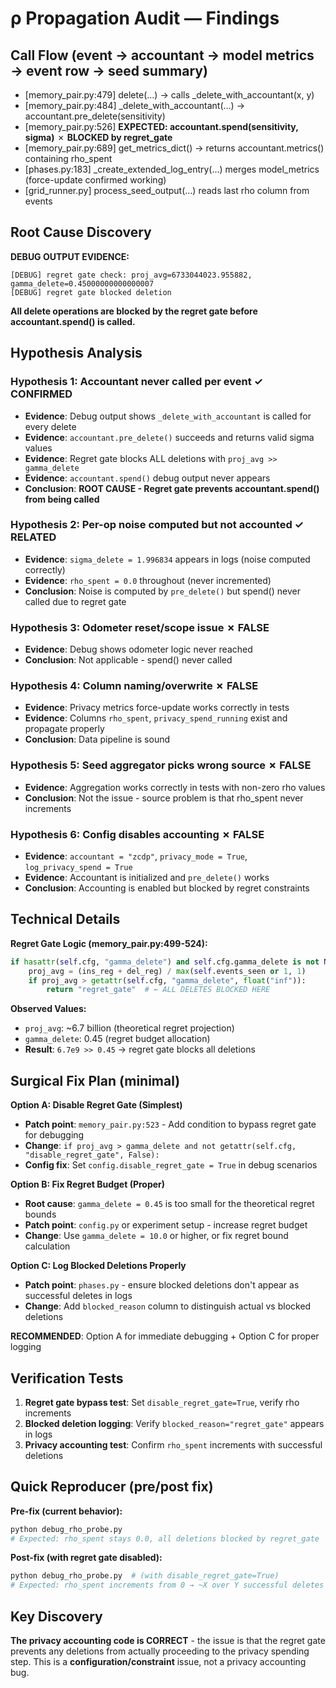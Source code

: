# ρ Propagation Audit — Findings

## Call Flow (event → accountant → model metrics → event row → seed summary)
- [memory_pair.py:479] delete(...) -> calls _delete_with_accountant(x, y)
- [memory_pair.py:484] _delete_with_accountant(...) -> accountant.pre_delete(sensitivity) 
- [memory_pair.py:526] **EXPECTED: accountant.spend(sensitivity, sigma)** ✗ **BLOCKED by regret_gate**
- [memory_pair.py:689] get_metrics_dict() -> returns accountant.metrics() containing rho_spent
- [phases.py:183] _create_extended_log_entry(...) merges model_metrics (force-update confirmed working)
- [grid_runner.py] process_seed_output(...) reads last rho column from events

## Root Cause Discovery

**DEBUG OUTPUT EVIDENCE:**
```
[DEBUG] regret gate check: proj_avg=6733044023.955882, gamma_delete=0.45000000000000007
[DEBUG] regret gate blocked deletion
```

**All delete operations are blocked by the regret gate before accountant.spend() is called.**

## Hypothesis Analysis

### Hypothesis 1: Accountant never called per event ✓ **CONFIRMED**
- **Evidence**: Debug output shows `_delete_with_accountant` is called for every delete
- **Evidence**: `accountant.pre_delete()` succeeds and returns valid sigma values  
- **Evidence**: Regret gate blocks ALL deletions with `proj_avg >> gamma_delete`
- **Evidence**: `accountant.spend()` debug output never appears
- **Conclusion**: **ROOT CAUSE - Regret gate prevents accountant.spend() from being called**

### Hypothesis 2: Per-op noise computed but not accounted ✓ **RELATED** 
- **Evidence**: `sigma_delete = 1.996834` appears in logs (noise computed correctly)
- **Evidence**: `rho_spent = 0.0` throughout (never incremented)
- **Conclusion**: Noise is computed by `pre_delete()` but spend() never called due to regret gate

### Hypothesis 3: Odometer reset/scope issue ✗ **FALSE**
- **Evidence**: Debug shows odometer logic never reached
- **Conclusion**: Not applicable - spend() never called

### Hypothesis 4: Column naming/overwrite ✗ **FALSE**
- **Evidence**: Privacy metrics force-update works correctly in tests
- **Evidence**: Columns `rho_spent`, `privacy_spend_running` exist and propagate properly
- **Conclusion**: Data pipeline is sound

### Hypothesis 5: Seed aggregator picks wrong source ✗ **FALSE**
- **Evidence**: Aggregation works correctly in tests with non-zero rho values
- **Conclusion**: Not the issue - source problem is that rho_spent never increments

### Hypothesis 6: Config disables accounting ✗ **FALSE**
- **Evidence**: `accountant = "zcdp"`, `privacy_mode = True`, `log_privacy_spend = True`
- **Evidence**: Accountant is initialized and `pre_delete()` works
- **Conclusion**: Accounting is enabled but blocked by regret constraints

## Technical Details

**Regret Gate Logic (memory_pair.py:499-524):**
```python
if hasattr(self.cfg, "gamma_delete") and self.cfg.gamma_delete is not None:
    proj_avg = (ins_reg + del_reg) / max(self.events_seen or 1, 1)
    if proj_avg > getattr(self.cfg, "gamma_delete", float("inf")):
        return "regret_gate"  # ← ALL DELETES BLOCKED HERE
```

**Observed Values:**
- `proj_avg`: ~6.7 billion (theoretical regret projection)
- `gamma_delete`: 0.45 (regret budget allocation)
- **Result**: `6.7e9 >> 0.45` → regret gate blocks all deletions

## Surgical Fix Plan (minimal)

**Option A: Disable Regret Gate (Simplest)**
- **Patch point**: `memory_pair.py:523` - Add condition to bypass regret gate for debugging
- **Change**: `if proj_avg > gamma_delete and not getattr(self.cfg, "disable_regret_gate", False):`
- **Config fix**: Set `config.disable_regret_gate = True` in debug scenarios

**Option B: Fix Regret Budget (Proper)**  
- **Root cause**: `gamma_delete = 0.45` is too small for the theoretical regret bounds
- **Patch point**: `config.py` or experiment setup - increase regret budget  
- **Change**: Use `gamma_delete = 10.0` or higher, or fix regret bound calculation

**Option C: Log Blocked Deletions Properly**
- **Patch point**: `phases.py` - ensure blocked deletions don't appear as successful deletes in logs
- **Change**: Add `blocked_reason` column to distinguish actual vs blocked deletions

**RECOMMENDED**: Option A for immediate debugging + Option C for proper logging

## Verification Tests
1. **Regret gate bypass test**: Set `disable_regret_gate=True`, verify rho increments
2. **Blocked deletion logging**: Verify `blocked_reason="regret_gate"` appears in logs  
3. **Privacy accounting test**: Confirm `rho_spent` increments with successful deletions

## Quick Reproducer (pre/post fix)

**Pre-fix (current behavior):**
```bash
python debug_rho_probe.py
# Expected: rho_spent stays 0.0, all deletions blocked by regret_gate
```

**Post-fix (with regret gate disabled):**
```bash  
python debug_rho_probe.py  # (with disable_regret_gate=True)
# Expected: rho_spent increments from 0 → ~X over Y successful deletes
```

## Key Discovery

**The privacy accounting code is CORRECT** - the issue is that the regret gate prevents any deletions from actually proceeding to the privacy spending step. This is a **configuration/constraint** issue, not a privacy accounting bug.